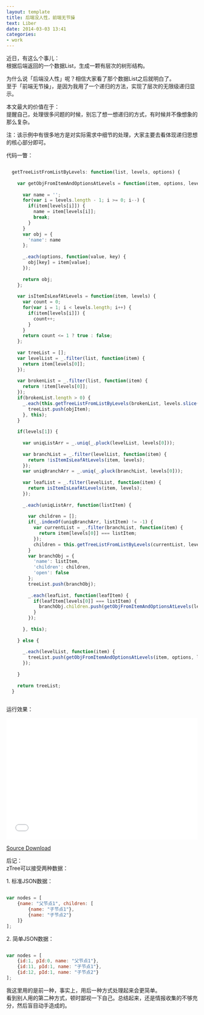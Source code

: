 ```yaml
---
layout: template
title: 后端没人性，前端无节操
text: Liber
date: 2014-03-03 13:41
categories:
- work
---
```


近日，有这么个事儿：  
根据后端返回的一个数据List，生成一颗有层次的树形结构。  

为什么说「后端没人性」呢？相信大家看了那个数据List之后就明白了。  
至于「前端无节操」，是因为我用了一个递归的方法，实现了层次的无限级递归显示。  

本文最大的价值在于：  
提醒自己，处理很多问题的时候，别忘了想一想递归的方式，有时候并不像想象的那么复杂。  

注：该示例中有很多地方是对实际需求中细节的处理，大家主要去看体现递归思想的核心部分即可。  


代码一瞥：  

```javascript

  getTreeListFromListByLevels: function(list, levels, options) {
  
    var getObjFromItemAndOptionsAtLevels = function(item, options, levels) {
    
      var name = '';
      for(var i = levels.length - 1; i >= 0; i--) {
        if(item[levels[i]]) {
          name = item[levels[i]];
          break;
        }
      }
      var obj = {
        'name': name
      };
      
      _.each(options, function(value, key) {
        obj[key] = item[value];
      });
      
      return obj;
    };
    
    var isItemIsLeafAtLevels = function(item, levels) {
      var count = 0;
      for(var i = 1; i < levels.length; i++) {
        if(item[levels[i]]) {
          count++;
        }
      }
      return count <= 1 ? true : false;
    };
  
    var treeList = [];
    var levelList = _.filter(list, function(item) {
      return item[levels[0]];
    });
    
    var brokenList = _.filter(list, function(item) {
      return !item[levels[0]];
    });
    if(brokenList.length > 0) {
      _.each(this.getTreeListFromListByLevels(brokenList, levels.slice(1), options), function(objItem) {
        treeList.push(objItem);
      }, this);
    }
    
    if(levels[1]) {
      
      var uniqListArr = _.uniq(_.pluck(levelList, levels[0]));
      
      var branchList = _.filter(levelList, function(item) {
        return !isItemIsLeafAtLevels(item, levels);
      });
      var uniqBranchArr = _.uniq(_.pluck(branchList, levels[0]));
      
      var leafList = _.filter(levelList, function(item) {
        return isItemIsLeafAtLevels(item, levels);
      });
      
      _.each(uniqListArr, function(listItem) {
      
        var children = [];
        if(_.indexOf(uniqBranchArr, listItem) != -1) {
          var currentList = _.filter(branchList, function(item) {
            return item[levels[0]] === listItem;
          });
          children = this.getTreeListFromListByLevels(currentList, levels.slice(1), options);
        }
        var branchObj = {
          'name': listItem,
          'children': children,
          'open': false
        };
        treeList.push(branchObj);
        
        _.each(leafList, function(leafItem) {
          if(leafItem[levels[0]] === listItem) {
            branchObj.children.push(getObjFromItemAndOptionsAtLevels(leafItem, options, levels));
          }
        });
        
      }, this);
    
    } else {
    
      _.each(levelList, function(item) {
        treeList.push(getObjFromItemAndOptionsAtLevels(item, options, levels));
      });
      
    }
    
    return treeList;
  }
  
```

运行效果：

<iframe frameborder="0" scrolling="no" src="/liber/getTree/demo.html" width="100%" height="320px;" ></iframe>

[Source Download](/liber/getTree/getTree.rar)

后记：  
zTree可以接受两种数据：  

1\. 标准JSON数据：  
```javascript

var nodes = [
	{name: "父节点1", children: [
		{name: "子节点1"},
		{name: "子节点2"}
	]}
];

```

2\. 简单JSON数据：  
```javascript

var nodes = [
	{id:1, pId:0, name: "父节点1"},
	{id:11, pId:1, name: "子节点1"},
	{id:12, pId:1, name: "子节点2"}
];

```

我这里用的是前一种，事实上，用后一种方式处理起来会更简单。  
看到别人用的第二种方式，顿时鄙视一下自己。总结起来，还是情报收集的不够充分，然后盲目动手造成的。  














